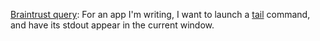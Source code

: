 <a href="https://github.com/scripting/Scripting-News/issues/175">Braintrust query</a>: For an app I'm writing, I want to launch a <a href="https://www.geeksforgeeks.org/tail-command-linux-examples/">tail</a> command, and have its stdout appear in the current window.
